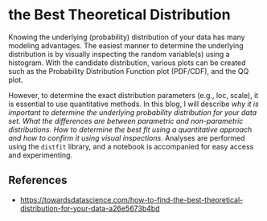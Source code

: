 # the Best Theoretical Distribution

Knowing the underlying (probability) distribution of your data has many modeling
advantages. The easiest manner to determine the underlying distribution is by
visually inspecting the random variable(s) using a histogram. With the candidate
distribution, various plots can be created such as the Probability Distribution
Function plot (PDF/CDF), and the QQ plot.

However, to determine the exact distribution parameters (e.g., loc, scale), it is
essential to use quantitative methods. In this blog, I will describe
_why it is important to determine the underlying probability distribution for your
data set. What the differences are between parametric and non-parametric distributions.
How to determine the best fit using a quantitative approach and how to confirm it
using visual inspections_.
Analyses are performed using the `distfit` library, and a notebook is accompanied
for easy access and experimenting.

## References

- https://towardsdatascience.com/how-to-find-the-best-theoretical-distribution-for-your-data-a26e5673b4bd
